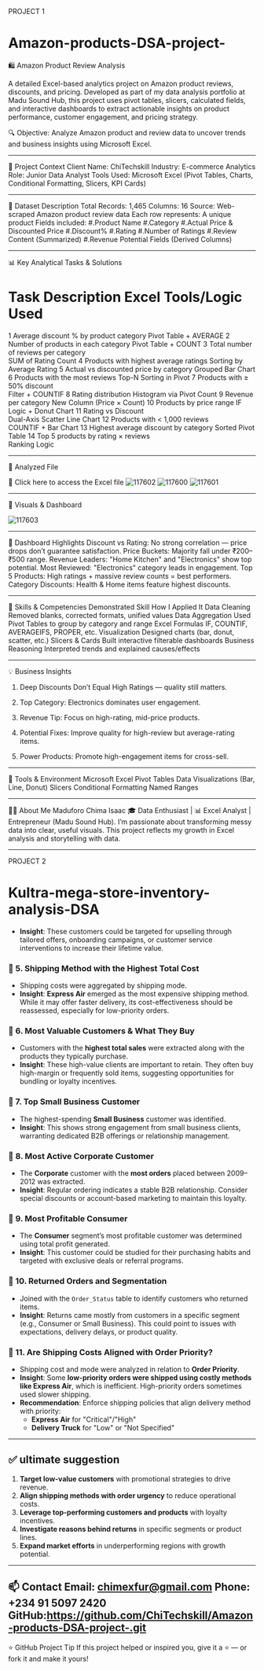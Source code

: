 PROJECT 1
# Amazon-products-DSA-project-

🛍️ Amazon Product Review Analysis 

A detailed Excel-based analytics project on Amazon product reviews, discounts, and pricing. Developed as part of my data analysis portfolio at Madu Sound Hub, this project uses pivot tables, slicers, calculated fields, and interactive dashboards to extract actionable insights on product performance, customer engagement, and pricing strategy.

🔍 Objective: Analyze Amazon product and review data to uncover trends and business insights using Microsoft Excel.


---

🏢 Project Context
Client Name: ChiTechskill 
Industry: E-commerce Analytics
Role: Junior Data Analyst
Tools Used: Microsoft Excel (Pivot Tables, Charts, Conditional Formatting, Slicers, KPI Cards)



---
🧾 Dataset Description
Total Records: 1,465
Columns: 16
Source: Web-scraped Amazon product review data
Each row represents: A unique product
Fields included:
#.Product Name
#.Category
#.Actual Price & Discounted Price
#.Discount%
#.Rating
#.Number of Ratings
#.Review Content (Summarized)
#.Revenue Potential Fields (Derived Columns)

---

📊 Key Analytical Tasks & Solutions
#	Task Description	Excel Tools/Logic Used
1	Average discount % by product category
Pivot Table + AVERAGE
2	Number of products in each category	
Pivot Table + COUNT
3	Total number of reviews per category	
SUM of Rating Count
4	Products with highest average
ratings	Sorting by Average Rating
5	Actual vs discounted price by category
Grouped Bar Chart
6	Products with the most reviews	Top-N Sorting in Pivot
7	Products with ≥ 50% discount	
Filter + COUNTIF
8	Rating distribution	Histogram 
via Pivot Count
9	Revenue per category	New Column 
(Price × Count)
10	Products by price range	
IF Logic + Donut Chart
11	Rating vs Discount	
Dual-Axis Scatter Line Chart
12	Products with < 1,000 reviews	
COUNTIF + Bar Chart
13	Highest average discount by 
category
Sorted Pivot Table
14	Top 5 products by rating × reviews	
Ranking Logic



---

📁 Analyzed File

🔗 Click here to access the Excel file 
![117602](https://github.com/user-attachments/assets/f6327fd7-baaf-486f-ae66-509ea30e179c)
![117600](https://github.com/user-attachments/assets/9fdf4b1b-9f4b-4221-bf41-16ad13a73ca1)
![117601](https://github.com/user-attachments/assets/a2850820-428a-47f7-b3a6-31cbceff4ca9)




---

📸 Visuals & Dashboard

![117603](https://github.com/user-attachments/assets/e48ef872-60fc-4b4c-868b-0aaf7a5813b1)










---

🧠 Dashboard Highlights
Discount vs Rating: No strong correlation — price drops don’t guarantee satisfaction.
Price Buckets: Majority fall under ₹200–₹500 range.
Revenue Leaders: "Home Kitchen" and "Electronics" show top potential.
Most Reviewed: "Electronics" category leads in engagement.
Top 5 Products: High ratings + massive review counts = best performers.
Category Discounts: Health & Home items feature highest discounts.



---

🧠 Skills & Competencies Demonstrated
Skill	How I Applied It
Data Cleaning	Removed blanks, corrected formats, unified values
Data Aggregation	Used Pivot Tables to group by category and range
Excel Formulas	IF, COUNTIF, AVERAGEIFS, PROPER, etc.
Visualization	Designed charts (bar, donut, scatter, etc.)
Slicers & Cards	Built interactive filterable dashboards
Business Reasoning	Interpreted trends and explained causes/effects



---

💡 Business Insights
1. Deep Discounts Don’t Equal High Ratings — quality still matters.

2. Top Category: Electronics dominates user engagement.

3. Revenue Tip: Focus on high-rating, mid-price products.

4. Potential Fixes: Improve quality for high-review but average-rating items.
5. Power Products: Promote high-engagement items for cross-sell.




---

🔧 Tools & Environment
Microsoft Excel
Pivot Tables
Data Visualizations (Bar, Line, Donut)
Slicers
Conditional Formatting
Named Ranges

---

👨‍💻 About Me
Maduforo Chima Isaac
🎓 Data Enthusiast | 📊 Excel Analyst | Entrepreneur (Madu Sound Hub). 
I’m passionate about transforming messy data into clear, useful visuals. This project reflects my growth in Excel analysis and storytelling with data.


---


PROJECT 2

# Kultra-mega-store-inventory-analysis-DSA
- **Insight**: These customers could be targeted for upselling through tailored offers, onboarding campaigns, or customer service interventions to increase their lifetime value.

### 🔹 5. Shipping Method with the Highest Total Cost
- Shipping costs were aggregated by shipping mode.
- **Insight**: **Express Air** emerged as the most expensive shipping method. While it may offer faster delivery, its cost-effectiveness should be reassessed, especially for low-priority orders.

### 🔹 6. Most Valuable Customers & What They Buy
- Customers with the **highest total sales** were extracted along with the products they typically purchase.
- **Insight**: These high-value clients are important to retain. They often buy high-margin or frequently sold items, suggesting opportunities for bundling or loyalty incentives.

### 🔹 7. Top Small Business Customer
- The highest-spending **Small Business** customer was identified.
- **Insight**: This shows strong engagement from small business clients, warranting dedicated B2B offerings or relationship management.

### 🔹 8. Most Active Corporate Customer
- The **Corporate** customer with the **most orders** placed between 2009–2012 was extracted.
- **Insight**: Regular ordering indicates a stable B2B relationship. Consider special discounts or account-based marketing to maintain this loyalty.

### 🔹 9. Most Profitable Consumer
- The **Consumer** segment’s most profitable customer was determined using total profit generated.
- **Insight**: This customer could be studied for their purchasing habits and targeted with exclusive deals or referral programs.

### 🔹 10. Returned Orders and Segmentation
- Joined with the `Order_Status` table to identify customers who returned items.
- **Insight**: Returns came mostly from customers in a specific segment (e.g., Consumer or Small Business). This could point to issues with expectations, delivery delays, or product quality.

### 🔹 11. Are Shipping Costs Aligned with Order Priority?
- Shipping cost and mode were analyzed in relation to **Order Priority**.
- **Insight**: Some **low-priority orders were shipped using costly methods like Express Air**, which is inefficient. High-priority orders sometimes used slower shipping.
- **Recommendation**: Enforce shipping policies that align delivery method with priority:
  - **Express Air** for "Critical"/"High"
  - **Delivery Truck** for "Low" or "Not Specified"

---

## ✅ ultimate suggestion 

1. **Target low-value customers** with promotional strategies to drive revenue.
2. **Align shipping methods with order urgency** to reduce operational costs.
3. **Leverage top-performing customers and products** with loyalty incentives.
4. **Investigate reasons behind returns** in specific segments or product lines.
5. **Expand market efforts** in underperforming regions with growth potential.


---

📫 Contact
Email: chimexfur@gmail.com
Phone: +234 91 5097 2420 
GitHub:https://github.com/ChiTechskill/Amazon-products-DSA-project-.git
---



⭐ GitHub Project Tip
If this project helped or inspired you, give it a ⭐ — or fork it and make it yours!
